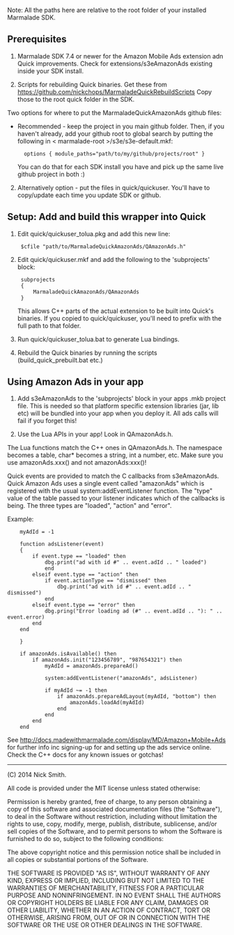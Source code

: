 
Note: All the paths here are relative to the root folder of your installed
Marmalade SDK.


Prerequisites
-------------

1. Marmalade SDK 7.4 or newer for the Amazon Mobile Ads extension adn Quick
   improvements. Check for extensions/s3eAmazonAds existing inside your SDK
   install.
   
2. Scripts for rebuilding Quick binaries. Get these from
   https://github.com/nickchops/MarmaladeQuickRebuildScripts Copy those to the
   root quick folder in the SDK.

Two options for where to put the MarmaladeQuickAmazonAds github files:

- Recommended - keep the project in you main github folder. Then, if you
  haven't already, add your github root to global search by putting the
  following in < marmalade-root >/s3e/s3e-default.mkf:

        options { module_paths="path/to/my/github/projects/root" }

  You can do that for each SDK install you have and pick up the same live
  github project in both :)
        
2. Alternatively option - put the files in quick/quickuser. You'll have to
   copy/update each time you update SDK or github.

   
Setup: Add and build this wrapper into Quick
--------------------------------------------

1. Edit quick/quickuser_tolua.pkg and add this new line:

        $cfile "path/to/MarmaladeQuickAmazonAds/QAmazonAds.h"

2. Edit quick/quickuser.mkf and add the following to the 'subprojects' block:

        subprojects
        {
            MarmaladeQuickAmazonAds/QAmazonAds
        }
        
   This allows C++ parts of the actual extension to be built into Quick's
   binaries. If you copied to quick/quickuser, you'll need to prefix with
   the full path to that folder.
   
3. Run quick/quickuser_tolua.bat to generate Lua bindings.

4. Rebuild the Quick binaries by running the scripts (build_quick_prebuilt.bat
   etc.)

   
Using Amazon Ads in your app
----------------------------

1. Add s3eAmazonAds to the 'subprojects' block in your apps .mkb project file.
   This is needed so that platform specific extension libraries (jar, lib etc)
   will be bundled into your app when you deploy it. All ads calls will fail
   if you forget this!

2. Use the Lua APIs in your app! Look in QAmazonAds.h.

The Lua functions match the C++ ones in QAmazonAds.h. The namespace becomes a
table, char* becomes a string, int a number, etc. Make sure you use
amazonAds.xxx() and not amazonAds:xxx()!
   
Quick events are provided to match the C callbacks from s3eAmazonAds.
Quick Amazon Ads uses a single event called "amazonAds" which is registered
with the usual system:addEventListener function. The "type" value of the
table passed to your listener indicates which of the callbacks is being.
The three types are "loaded", "action" and "error".

Example:
   
        myAdId = -1
        
        function adsListener(event)
        {
            if event.type == "loaded" then
                dbg.print("ad with id #" .. event.adId .. " loaded")
                end
            elseif event.type == "action" then
                if event.actionType == "dismissed" then
                    dbg.print("ad with id #" .. event.adId .. " dismissed")
                end
            elseif event.type == "error" then
                dbg.pring("Error loading ad (#" .. event.adId .. "): " .. event.error)
            end
        end

        }
        
        if amazonAds.isAvailable() then
            if amazonAds.init("123456789", "987654321") then
                myAdId = amazonAds.prepareAd()
                
                system:addEventListener("amazonAds", adsListener)

                if myAdId ~= -1 then
                    if amazonAds.prepareAdLayout(myAdId, "bottom") then
                        amazonAds.loadAd(myAdId)
                    end
                end
            end
        end
        
        
See http://docs.madewithmarmalade.com/display/MD/Amazon+Mobile+Ads for further
info inc signing-up for and setting up the ads service online. Check the C++
docs for any known issues or gotchas!


------------------------------------------------------------------------------------------
(C) 2014 Nick Smith.

All code is provided under the MIT license unless stated otherwise:

 Permission is hereby granted, free of charge, to any person obtaining a copy
 of this software and associated documentation files (the "Software"), to deal
 in the Software without restriction, including without limitation the rights
 to use, copy, modify, merge, publish, distribute, sublicense, and/or sell
 copies of the Software, and to permit persons to whom the Software is
 furnished to do so, subject to the following conditions:

 The above copyright notice and this permission notice shall be included in
 all copies or substantial portions of the Software.

 THE SOFTWARE IS PROVIDED "AS IS", WITHOUT WARRANTY OF ANY KIND, EXPRESS OR
 IMPLIED, INCLUDING BUT NOT LIMITED TO THE WARRANTIES OF MERCHANTABILITY,
 FITNESS FOR A PARTICULAR PURPOSE AND NONINFRINGEMENT. IN NO EVENT SHALL THE
 AUTHORS OR COPYRIGHT HOLDERS BE LIABLE FOR ANY CLAIM, DAMAGES OR OTHER
 LIABILITY, WHETHER IN AN ACTION OF CONTRACT, TORT OR OTHERWISE, ARISING FROM,
 OUT OF OR IN CONNECTION WITH THE SOFTWARE OR THE USE OR OTHER DEALINGS IN
 THE SOFTWARE.
